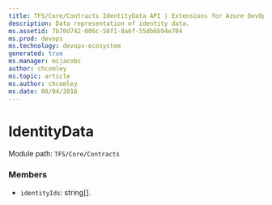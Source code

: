 ```yaml
---
title: TFS/Core/Contracts IdentityData API | Extensions for Azure DevOps Services
description: Data representation of identity data.
ms.assetid: 7b70d742-006c-58f1-8a6f-55db6b94e704
ms.prod: devops
ms.technology: devops-ecosystem
generated: true
ms.manager: mijacobs
author: chcomley
ms.topic: article
ms.author: chcomley
ms.date: 08/04/2016
---
```


# IdentityData

Module path: `TFS/Core/Contracts`


### Members

* `identityIds`: string[]. 

